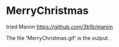# MerryChristmas

tried Manim https://github.com/3b1b/manim

The file 'MerryChristmas.gif' is the output.
